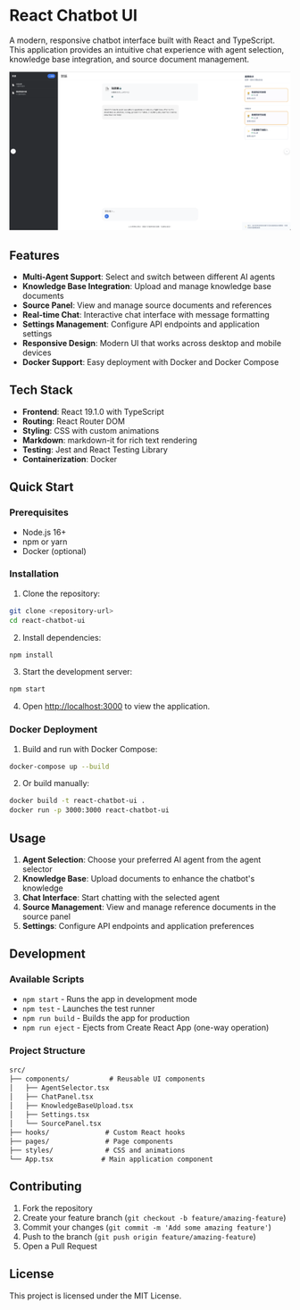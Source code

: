 # React Chatbot UI

A modern, responsive chatbot interface built with React and TypeScript. This application provides an intuitive chat experience with agent selection, knowledge base integration, and source document management.

![React Chatbot UI](docs/imgs/image.png)

## Features

- **Multi-Agent Support**: Select and switch between different AI agents
- **Knowledge Base Integration**: Upload and manage knowledge base documents
- **Source Panel**: View and manage source documents and references
- **Real-time Chat**: Interactive chat interface with message formatting
- **Settings Management**: Configure API endpoints and application settings
- **Responsive Design**: Modern UI that works across desktop and mobile devices
- **Docker Support**: Easy deployment with Docker and Docker Compose

## Tech Stack

- **Frontend**: React 19.1.0 with TypeScript
- **Routing**: React Router DOM
- **Styling**: CSS with custom animations
- **Markdown**: markdown-it for rich text rendering
- **Testing**: Jest and React Testing Library
- **Containerization**: Docker

## Quick Start

### Prerequisites

- Node.js 16+ 
- npm or yarn
- Docker (optional)

### Installation

1. Clone the repository:
```bash
git clone <repository-url>
cd react-chatbot-ui
```

2. Install dependencies:
```bash
npm install
```

3. Start the development server:
```bash
npm start
```

4. Open [http://localhost:3000](http://localhost:3000) to view the application.

### Docker Deployment

1. Build and run with Docker Compose:
```bash
docker-compose up --build
```

2. Or build manually:
```bash
docker build -t react-chatbot-ui .
docker run -p 3000:3000 react-chatbot-ui
```

## Usage

1. **Agent Selection**: Choose your preferred AI agent from the agent selector
2. **Knowledge Base**: Upload documents to enhance the chatbot's knowledge
3. **Chat Interface**: Start chatting with the selected agent
4. **Source Management**: View and manage reference documents in the source panel
5. **Settings**: Configure API endpoints and application preferences

## Development

### Available Scripts

- `npm start` - Runs the app in development mode
- `npm test` - Launches the test runner
- `npm run build` - Builds the app for production
- `npm run eject` - Ejects from Create React App (one-way operation)

### Project Structure

```
src/
├── components/          # Reusable UI components
│   ├── AgentSelector.tsx
│   ├── ChatPanel.tsx
│   ├── KnowledgeBaseUpload.tsx
│   ├── Settings.tsx
│   └── SourcePanel.tsx
├── hooks/              # Custom React hooks
├── pages/              # Page components
├── styles/             # CSS and animations
└── App.tsx            # Main application component
```

## Contributing

1. Fork the repository
2. Create your feature branch (`git checkout -b feature/amazing-feature`)
3. Commit your changes (`git commit -m 'Add some amazing feature'`)
4. Push to the branch (`git push origin feature/amazing-feature`)
5. Open a Pull Request

## License

This project is licensed under the MIT License.
